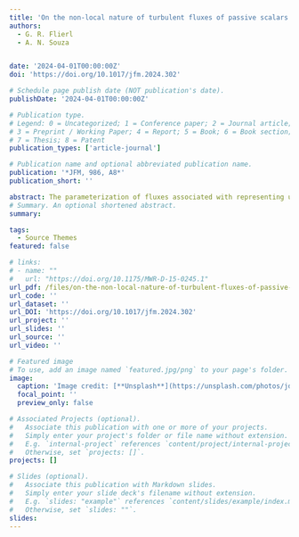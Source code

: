 ```yaml
---
title: 'On the non-local nature of turbulent fluxes of passive scalars'
authors:
  - G. R. Flierl
  - A. N. Souza 


date: '2024-04-01T00:00:00Z'
doi: 'https://doi.org/10.1017/jfm.2024.302'

# Schedule page publish date (NOT publication's date).
publishDate: '2024-04-01T00:00:00Z'

# Publication type.
# Legend: 0 = Uncategorized; 1 = Conference paper; 2 = Journal article;
# 3 = Preprint / Working Paper; 4 = Report; 5 = Book; 6 = Book section;
# 7 = Thesis; 8 = Patent
publication_types: ['article-journal']

# Publication name and optional abbreviated publication name.
publication: '*JFM, 986, A8*'
publication_short: ''

abstract: The parameterization of fluxes associated with representing unresolved dynamics in turbulent flows, especially in the atmosphere and ocean (which have a vast range of scales), remains a challenging task. This is especially true for Earth system models including complex biogeochemistry and requiring very long simulations. The problem of representing the dependence of the mean flux of a passive tracer in terms of the mean has a very long history; in this study, we take a somewhat different approach. We use a formalism showing that the mean flux will be a functional of the mean gradients, a formalism that can be used to calculate the structure of the functional which is non-local in both space and time. Two-dimensional turbulent simulations are used to explore the weight of nearby (in space or time) gradients. We also use stochastic velocities and iterated maps to show that the results are similar. The functional formalism provides an understanding of when non-locality needs to be considered and when a local eddy diffusivity can be a reasonably good approximation. Furthermore, the formalism provides guidance for the development of data-driven parameterizations.
# Summary. An optional shortened abstract.
summary: 

tags:
  - Source Themes
featured: false

# links:
# - name: ""
#   url: "https://doi.org/10.1175/MWR-D-15-0245.1"
url_pdf: /files/on-the-non-local-nature-of-turbulent-fluxes-of-passive-scalars.pdf
url_code: ''
url_dataset: ''
url_DOI: 'https://doi.org/10.1017/jfm.2024.302'
url_project: ''
url_slides: ''
url_source: ''
url_video: ''

# Featured image
# To use, add an image named `featured.jpg/png` to your page's folder.
image:
  caption: 'Image credit: [**Unsplash**](https://unsplash.com/photos/jdD8gXaTZsc)'
  focal_point: ''
  preview_only: false

# Associated Projects (optional).
#   Associate this publication with one or more of your projects.
#   Simply enter your project's folder or file name without extension.
#   E.g. `internal-project` references `content/project/internal-project/index.md`.
#   Otherwise, set `projects: []`.
projects: []

# Slides (optional).
#   Associate this publication with Markdown slides.
#   Simply enter your slide deck's filename without extension.
#   E.g. `slides: "example"` references `content/slides/example/index.md`.
#   Otherwise, set `slides: ""`.
slides:
---
```

